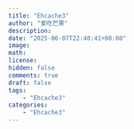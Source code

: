 ```yaml
---
title: "Ehcache3"
author: "爱吃芒果"
description:
date: "2025-06-07T22:40:41+08:00"
image:
math:
license:
hidden: false
comments: true
draft: false
tags:
    - "Ehcache3"
categories:
    - "Ehcache3"
---
```

